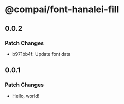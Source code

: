 # @compai/font-hanalei-fill

## 0.0.2

### Patch Changes

- b971bb4f: Update font data

## 0.0.1

### Patch Changes

- Hello, world!
